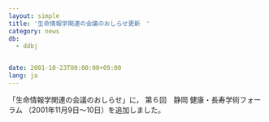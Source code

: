 ```yaml
---
layout: simple
title: '生命情報学関連の会議のおしらせ更新　'
category: news
db:
  - ddbj


date: 2001-10-23T00:00:00+09:00
lang: ja
---
```


「生命情報学関連の会議のおしらせ」に， 第６回　静岡 健康・長寿学術フォーラム （2001年11月9日～10日）を追加しました。

